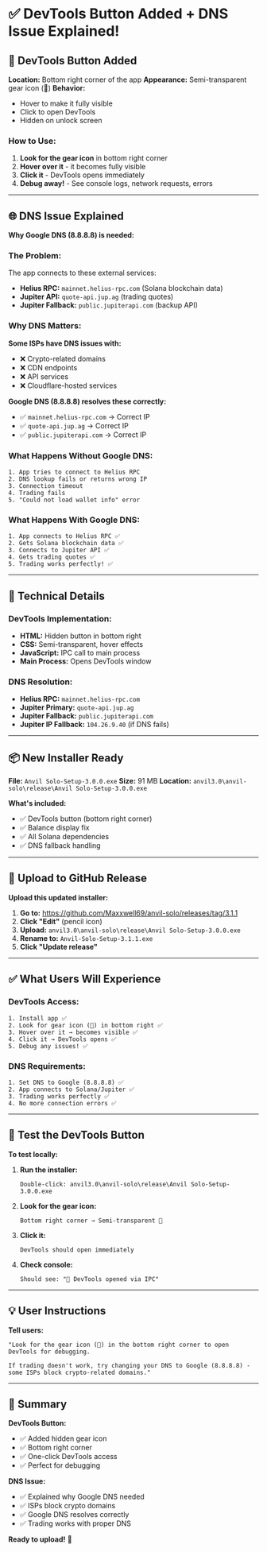 # ✅ DevTools Button Added + DNS Issue Explained!

## 🔧 DevTools Button Added

**Location:** Bottom right corner of the app
**Appearance:** Semi-transparent gear icon (🔧)
**Behavior:** 
- Hover to make it fully visible
- Click to open DevTools
- Hidden on unlock screen

### **How to Use:**
1. **Look for the gear icon** in bottom right corner
2. **Hover over it** - it becomes fully visible
3. **Click it** - DevTools opens immediately
4. **Debug away!** - See console logs, network requests, errors

---

## 🌐 DNS Issue Explained

**Why Google DNS (8.8.8.8) is needed:**

### **The Problem:**
The app connects to these external services:
- **Helius RPC:** `mainnet.helius-rpc.com` (Solana blockchain data)
- **Jupiter API:** `quote-api.jup.ag` (trading quotes)
- **Jupiter Fallback:** `public.jupiterapi.com` (backup API)

### **Why DNS Matters:**
**Some ISPs have DNS issues with:**
- ❌ Crypto-related domains
- ❌ CDN endpoints
- ❌ API services
- ❌ Cloudflare-hosted services

**Google DNS (8.8.8.8) resolves these correctly:**
- ✅ `mainnet.helius-rpc.com` → Correct IP
- ✅ `quote-api.jup.ag` → Correct IP  
- ✅ `public.jupiterapi.com` → Correct IP

### **What Happens Without Google DNS:**
```
1. App tries to connect to Helius RPC
2. DNS lookup fails or returns wrong IP
3. Connection timeout
4. Trading fails
5. "Could not load wallet info" error
```

### **What Happens With Google DNS:**
```
1. App connects to Helius RPC ✅
2. Gets Solana blockchain data ✅
3. Connects to Jupiter API ✅
4. Gets trading quotes ✅
5. Trading works perfectly! ✅
```

---

## 🔧 Technical Details

### **DevTools Implementation:**
- **HTML:** Hidden button in bottom right
- **CSS:** Semi-transparent, hover effects
- **JavaScript:** IPC call to main process
- **Main Process:** Opens DevTools window

### **DNS Resolution:**
- **Helius RPC:** `mainnet.helius-rpc.com`
- **Jupiter Primary:** `quote-api.jup.ag`
- **Jupiter Fallback:** `public.jupiterapi.com`
- **Jupiter IP Fallback:** `104.26.9.40` (if DNS fails)

---

## 📦 New Installer Ready

**File:** `Anvil Solo-Setup-3.0.0.exe`
**Size:** 91 MB
**Location:** `anvil3.0\anvil-solo\release\Anvil Solo-Setup-3.0.0.exe`

**What's included:**
- ✅ DevTools button (bottom right corner)
- ✅ Balance display fix
- ✅ All Solana dependencies
- ✅ DNS fallback handling

---

## 🚀 Upload to GitHub Release

**Upload this updated installer:**

1. **Go to:** https://github.com/Maxxwell69/anvil-solo/releases/tag/3.1.1
2. **Click "Edit"** (pencil icon)
3. **Upload:** `anvil3.0\anvil-solo\release\Anvil Solo-Setup-3.0.0.exe`
4. **Rename to:** `Anvil-Solo-Setup-3.1.1.exe`
5. **Click "Update release"**

---

## ✅ What Users Will Experience

### **DevTools Access:**
```
1. Install app ✅
2. Look for gear icon (🔧) in bottom right ✅
3. Hover over it → becomes visible ✅
4. Click it → DevTools opens ✅
5. Debug any issues! ✅
```

### **DNS Requirements:**
```
1. Set DNS to Google (8.8.8.8) ✅
2. App connects to Solana/Jupiter ✅
3. Trading works perfectly ✅
4. No more connection errors ✅
```

---

## 🧪 Test the DevTools Button

**To test locally:**

1. **Run the installer:**
   ```
   Double-click: anvil3.0\anvil-solo\release\Anvil Solo-Setup-3.0.0.exe
   ```

2. **Look for the gear icon:**
   ```
   Bottom right corner → Semi-transparent 🔧
   ```

3. **Click it:**
   ```
   DevTools should open immediately
   ```

4. **Check console:**
   ```
   Should see: "🔧 DevTools opened via IPC"
   ```

---

## 💡 User Instructions

**Tell users:**
```
"Look for the gear icon (🔧) in the bottom right corner to open DevTools for debugging.

If trading doesn't work, try changing your DNS to Google (8.8.8.8) - some ISPs block crypto-related domains."
```

---

## 🎯 Summary

**DevTools Button:**
- ✅ Added hidden gear icon
- ✅ Bottom right corner
- ✅ One-click DevTools access
- ✅ Perfect for debugging

**DNS Issue:**
- ✅ Explained why Google DNS needed
- ✅ ISPs block crypto domains
- ✅ Google DNS resolves correctly
- ✅ Trading works with proper DNS

**Ready to upload!** 🚀
